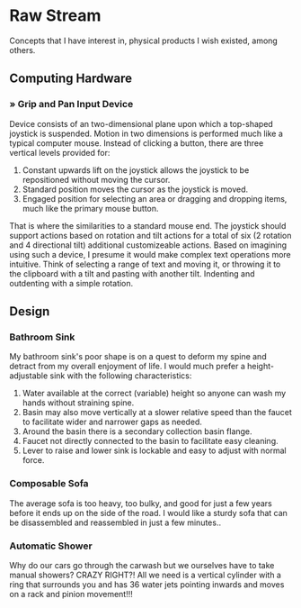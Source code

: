 # Raw Stream

Concepts that I have interest in, physical products I wish existed, among others.

## Computing Hardware

### &raquo; Grip and Pan Input Device

Device consists of an two-dimensional plane upon which a top-shaped joystick is suspended. Motion in two dimensions is performed much like a typical computer mouse. Instead of clicking a button, there are three vertical levels provided for:

1. Constant upwards lift on the joystick allows the joystick to be repositioned without moving the cursor.
2. Standard position moves the cursor as the joystick is moved.
3. Engaged position for selecting an area or dragging and dropping items, much like the primary mouse button.

That is where the similarities to a standard mouse end. The joystick should support actions based on rotation and tilt actions for a total of six (2 rotation and 4 directional tilt) additional customizeable actions. Based on imagining using such a device, I presume it would make complex text operations more intuitive. Think of selecting a range of text and moving it, or throwing it to the clipboard with a tilt and pasting with another tilt. Indenting and outdenting with a simple rotation.

## Design

### Bathroom Sink

My bathroom sink's poor shape is on a quest to deform my spine and detract from my overall enjoyment of life. I would much prefer a height-adjustable sink with the following characteristics:

1. Water available at the correct (variable) height so anyone can wash my hands without straining spine.
2. Basin may also move vertically at a slower relative speed than the faucet to facilitate wider and narrower gaps as needed.
3. Around the basin there is a secondary collection basin flange.
4. Faucet not directly connected to the basin to facilitate easy cleaning.
5. Lever to raise and lower sink is lockable and easy to adjust with normal force.

### Composable Sofa

The average sofa is too heavy, too bulky, and good for just a few years before it ends up on the side of the road. I would like a sturdy sofa that can be disassembled and reassembled in just a few minutes..

### Automatic Shower

Why do our cars go through the carwash but we ourselves have to take manual showers? CRAZY RIGHT?! All we need is a vertical cylinder with a ring that surrounds you and has 36 water jets pointing inwards and moves on a rack and pinion movement!!!
